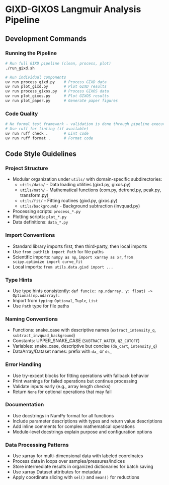 # GIXD-GIXOS Langmuir Analysis Pipeline

## Development Commands

### Running the Pipeline
```bash
# Run full GIXD pipeline (clean, process, plot)
./run_gixd.sh

# Run individual components
uv run process_gixd.py    # Process GIXD data
uv run plot_gixd.py       # Plot GIXD results
uv run process_gixos.py   # Process GIXOS data  
uv run plot_gixos.py      # Plot GIXOS results
uv run plot_paper.py      # Generate paper figures
```

### Code Quality
```bash
# No formal test framework - validation is done through pipeline execution
# Use ruff for linting (if available)
uv run ruff check .       # Lint code
uv run ruff format .      # Format code
```

## Code Style Guidelines

### Project Structure
- Modular organization under `utils/` with domain-specific subdirectories:
  - `utils/data/` - Data loading utilities (gixd.py, gixos.py)
  - `utils/math/` - Mathematical functions (com.py, detrend.py, peak.py, transform.py)
  - `utils/fit/` - Fitting routines (gixd.py, gixos.py)  
  - `utils/background/` - Background subtraction (invquad.py)
- Processing scripts: `process_*.py`
- Plotting scripts: `plot_*.py`
- Data definitions: `data_*.py`

### Import Conventions
- Standard library imports first, then third-party, then local imports
- Use `from pathlib import Path` for file paths
- Scientific imports: `numpy as np`, `import xarray as xr`, `from scipy.optimize import curve_fit`
- Local imports: `from utils.data.gixd import ...`

### Type Hints
- Use type hints consistently: `def func(x: np.ndarray, y: float) -> Optional[np.ndarray]:`
- Import from `typing`: `Optional`, `Tuple`, `List`
- Use `Path` type for file paths

### Naming Conventions  
- Functions: snake_case with descriptive names (`extract_intensity_q`, `subtract_invquad_background`)
- Constants: UPPER_SNAKE_CASE (`SUBTRACT_WATER`, `QZ_CUTOFF`)
- Variables: snake_case, descriptive but concise (`da_cart`, `intensity_q`)
- DataArray/Dataset names: prefix with `da_` or `ds_`

### Error Handling
- Use try-except blocks for fitting operations with fallback behavior
- Print warnings for failed operations but continue processing
- Validate inputs early (e.g., array length checks)
- Return `None` for optional operations that may fail

### Documentation
- Use docstrings in NumPy format for all functions
- Include parameter descriptions with types and return value descriptions
- Add inline comments for complex mathematical operations
- Module-level docstrings explain purpose and configuration options

### Data Processing Patterns
- Use xarray for multi-dimensional data with labeled coordinates
- Process data in loops over samples/pressures/indices
- Store intermediate results in organized dictionaries for batch saving
- Use xarray Dataset attributes for metadata
- Apply coordinate slicing with `sel()` and `mean()` for reductions